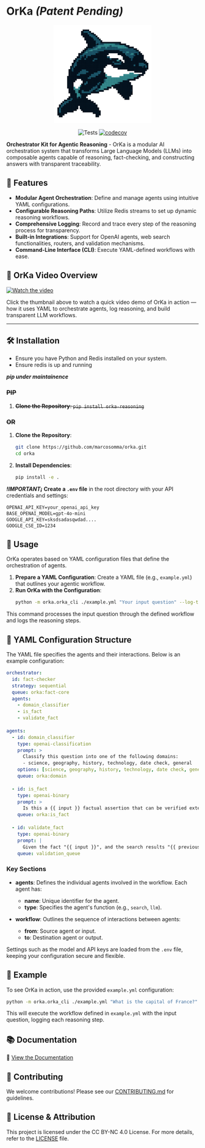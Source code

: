# OrKa ***(Patent Pending)*** 

<div align="center">

  <img src="./assets/logo_256.png" alt="OrKa Logo" width="256" height="256"/>

![Tests](https://github.com/marcosomma/orka/actions/workflows/tests.yml/badge.svg)
[![codecov](https://codecov.io/gh/marcosomma/orka/graph/badge.svg?token=50DUUWVJA9)](https://codecov.io/gh/marcosomma/orka)
</div>


**Orchestrator Kit for Agentic Reasoning** - OrKa is a modular AI orchestration system that transforms Large Language Models (LLMs) into composable agents capable of reasoning, fact-checking, and constructing answers with transparent traceability.

## 🚀 Features

- **Modular Agent Orchestration**: Define and manage agents using intuitive YAML configurations.
- **Configurable Reasoning Paths**: Utilize Redis streams to set up dynamic reasoning workflows.
- **Comprehensive Logging**: Record and trace every step of the reasoning process for transparency.
- **Built-in Integrations**: Support for OpenAI agents, web search functionalities, routers, and validation mechanisms.
- **Command-Line Interface (CLI)**: Execute YAML-defined workflows with ease.

## 🎥 OrKa Video Overview

[![Watch the video](https://img.youtube.com/vi/dG0XQUS8Dh4/hqdefault.jpg)](https://www.youtube.com/watch?v=dG0XQUS8Dh4)

Click the thumbnail above to watch a quick video demo of OrKa in action — how it uses YAML to orchestrate agents, log reasoning, and build transparent LLM workflows.

---
## 🛠️ Installation

- Ensure you have Python and Redis installed on your system.
- Ensure redis is up and running

***pip under maintainence***

<del>

  ### PIP

  1. **Clone the Repository**:
    ```
      pip install orka-reasoning
    ```

  ### OR 
</del>

1. **Clone the Repository**:
   ```bash
   git clone https://github.com/marcosomma/orka.git
   cd orka
   ```

2. **Install Dependencies**:
   ```bash
   pip install -e .
   ```

***!IMPORTANT¡*** **Create a `.env` file** in the root directory with your API credentials and settings:
   ```
   OPENAI_API_KEY=your_openai_api_key
   BASE_OPENAI_MODEL=gpt-4o-mini
   GOOGLE_API_KEY=sksdsadasqwdad....
   GOOGLE_CSE_ID=1234
   ```

## 📄 Usage

OrKa operates based on YAML configuration files that define the orchestration of agents.

1. **Prepare a YAML Configuration**: Create a YAML file (e.g., `example.yml`) that outlines your agentic workflow.
2. **Run OrKa with the Configuration**:
   ```bash
   python -m orka.orka_cli ./example.yml "Your input question" --log-to-file
   ```

This command processes the input question through the defined workflow and logs the reasoning steps.

## 📝 YAML Configuration Structure

The YAML file specifies the agents and their interactions. Below is an example configuration:

```yaml
orchestrator:
  id: fact-checker
  strategy: sequential
  queue: orka:fact-core
  agents:
    - domain_classifier
    - is_fact
    - validate_fact

agents:
  - id: domain_classifier
    type: openai-classification
    prompt: >
      Classify this question into one of the following domains:
      - science, geography, history, technology, date check, general
    options: [science, geography, history, technology, date check, general]
    queue: orka:domain

  - id: is_fact
    type: openai-binary
    prompt: >
      Is this a {{ input }} factual assertion that can be verified externally? Answer TRUE or FALSE.
    queue: orka:is_fact

  - id: validate_fact
    type: openai-binary
    prompt: |
      Given the fact "{{ input }}", and the search results "{{ previous_outputs.duck_search }}"?
    queue: validation_queue
```

### Key Sections

- **agents**: Defines the individual agents involved in the workflow. Each agent has:
  - **name**: Unique identifier for the agent.
  - **type**: Specifies the agent's function (e.g., `search`, `llm`).

- **workflow**: Outlines the sequence of interactions between agents:
  - **from**: Source agent or input.
  - **to**: Destination agent or output.

Settings such as the model and API keys are loaded from the `.env` file, keeping your configuration secure and flexible.

## 🧪 Example

To see OrKa in action, use the provided `example.yml` configuration:

```bash
python -m orka.orka_cli ./example.yml "What is the capital of France?" --log-to-file
```

This will execute the workflow defined in `example.yml` with the input question, logging each reasoning step.

## 📚 Documentation

📘 [View the Documentation](./docs/index.md)

## 🤝 Contributing

We welcome contributions! Please see our [CONTRIBUTING.md](./CONTRIBUTING.md) for guidelines.

## 📜 License & Attribution

This project is licensed under the CC BY-NC 4.0 License. For more details, refer to the [LICENSE](./LICENSE) file.
